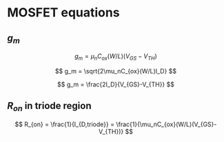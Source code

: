 # MOSFET equations

## $g_m$

$$ g_m = \mu_nC_{ox}(W/L)(V_{GS}-V_{TH}) $$

$$ g_m = \sqrt{2\mu_nC_{ox}(W/L)I_D} $$

$$ g_m = \frac{2I_D}{V_{GS}-V_{TH}} $$

## $R_{on}$ in triode region

$$ R_{on} = \frac{1}{I_{D,triode}} = \frac{1}{\mu_nC_{ox}(W/L)(V_{GS}-V_{TH})} $$
